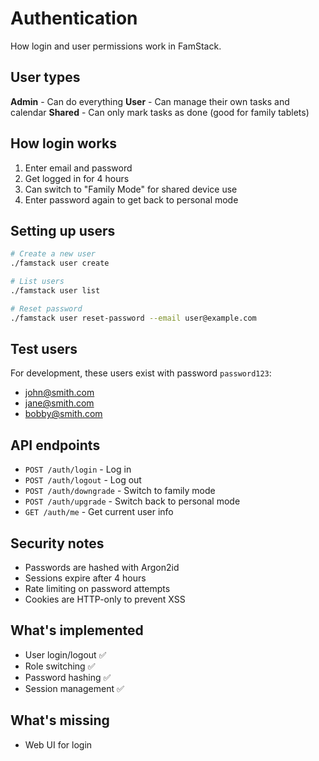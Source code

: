 # Authentication

How login and user permissions work in FamStack.

## User types

**Admin** - Can do everything
**User** - Can manage their own tasks and calendar
**Shared** - Can only mark tasks as done (good for family tablets)

## How login works

1. Enter email and password
2. Get logged in for 4 hours
3. Can switch to "Family Mode" for shared device use
4. Enter password again to get back to personal mode

## Setting up users

```bash
# Create a new user
./famstack user create

# List users
./famstack user list

# Reset password
./famstack user reset-password --email user@example.com
```

## Test users

For development, these users exist with password `password123`:
- john@smith.com
- jane@smith.com
- bobby@smith.com

## API endpoints

- `POST /auth/login` - Log in
- `POST /auth/logout` - Log out
- `POST /auth/downgrade` - Switch to family mode
- `POST /auth/upgrade` - Switch back to personal mode
- `GET /auth/me` - Get current user info

## Security notes

- Passwords are hashed with Argon2id
- Sessions expire after 4 hours
- Rate limiting on password attempts
- Cookies are HTTP-only to prevent XSS

## What's implemented

- User login/logout ✅
- Role switching ✅
- Password hashing ✅
- Session management ✅

## What's missing

- Web UI for login